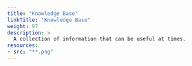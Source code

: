 ```yaml
---
title: "Knowledge Base"
linkTitle: "Knowledge Base"
weight: 97
description: >
  A collection of information that can be useful at times.
resources:
- src: "**.png"
---
```

